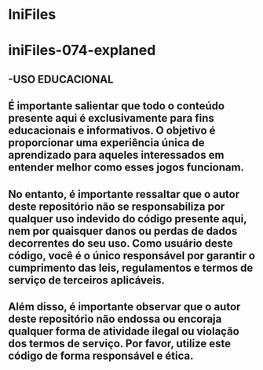 # IniFiles
# iniFiles-074-explaned

-USO EDUCACIONAL
--------------------------
É importante salientar que todo o conteúdo presente aqui é exclusivamente para fins educacionais e informativos. O objetivo é proporcionar uma experiência única de aprendizado para aqueles interessados em entender melhor como esses jogos funcionam.
--------------------------
No entanto, é importante ressaltar que o autor deste repositório não se responsabiliza por qualquer uso indevido do código presente aqui, nem por quaisquer danos ou perdas de dados decorrentes do seu uso. Como usuário deste código, você é o único responsável por garantir o cumprimento das leis, regulamentos e termos de serviço de terceiros aplicáveis.
--------------------------
Além disso, é importante observar que o autor deste repositório não endossa ou encoraja qualquer forma de atividade ilegal ou violação dos termos de serviço. Por favor, utilize este código de forma responsável e ética.
-------------------------
